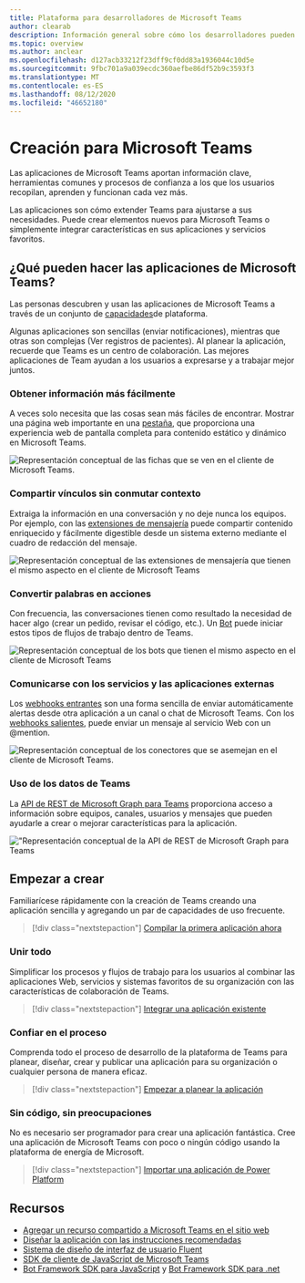 ```yaml
---
title: Plataforma para desarrolladores de Microsoft Teams
author: clearab
description: Información general sobre cómo los desarrolladores pueden ampliar y personalizar las características de Microsoft Teams con la plataforma de Microsoft Teams.
ms.topic: overview
ms.author: anclear
ms.openlocfilehash: d127acb33212f23dff9cf0dd83a1936044c10d5e
ms.sourcegitcommit: 9fbc701a9a039ecdc360aefbe86df52b9c3593f3
ms.translationtype: MT
ms.contentlocale: es-ES
ms.lasthandoff: 08/12/2020
ms.locfileid: "46652180"
---
```

# <a name="building-for-microsoft-teams"></a>Creación para Microsoft Teams

Las aplicaciones de Microsoft Teams aportan información clave, herramientas comunes y procesos de confianza a los que los usuarios recopilan, aprenden y funcionan cada vez más.

Las aplicaciones son cómo extender Teams para ajustarse a sus necesidades. Puede crear elementos nuevos para Microsoft Teams o simplemente integrar características en sus aplicaciones y servicios favoritos.

## <a name="what-can-teams-apps-do"></a>¿Qué pueden hacer las aplicaciones de Microsoft Teams?

Las personas descubren y usan las aplicaciones de Microsoft Teams a través de un conjunto de [capacidades](capabilities-overview.md)de plataforma.

Algunas aplicaciones son sencillas (enviar notificaciones), mientras que otras son complejas (Ver registros de pacientes). Al planear la aplicación, recuerde que Teams es un centro de colaboración. Las mejores aplicaciones de Team ayudan a los usuarios a expresarse y a trabajar mejor juntos.

### <a name="get-information-more-conveniently"></a>Obtener información más fácilmente

A veces solo necesita que las cosas sean más fáciles de encontrar. Mostrar una página web importante en una [pestaña](doc-links/what-are-tabs.md), que proporciona una experiencia web de pantalla completa para contenido estático y dinámico en Microsoft Teams.

![Representación conceptual de las fichas que se ven en el cliente de Microsoft Teams.](doc-links/images/overview-tabs.png)

### <a name="share-links-without-switching-context"></a>Compartir vínculos sin conmutar contexto

Extraiga la información en una conversación y no deje nunca los equipos. Por ejemplo, con las [extensiones de mensajería](doc-links/what-are-messaging-extensions.md) puede compartir contenido enriquecido y fácilmente digestible desde un sistema externo mediante el cuadro de redacción del mensaje.

![Representación conceptual de las extensiones de mensajería que tienen el mismo aspecto en el cliente de Microsoft Teams](doc-links\images\overview-messaging.png)

### <a name="turn-words-into-actions"></a>Convertir palabras en acciones

Con frecuencia, las conversaciones tienen como resultado la necesidad de hacer algo (crear un pedido, revisar el código, etc.). Un [Bot](doc-links/what-are-bots.md) puede iniciar estos tipos de flujos de trabajo dentro de Teams.

![Representación conceptual de los bots que tienen el mismo aspecto en el cliente de Microsoft Teams](doc-links/images/overview-bots.png)

### <a name="communicate-with-external-apps-and-services"></a>Comunicarse con los servicios y las aplicaciones externas

Los [webhooks entrantes](doc-links/what-are-webhooks-and-connectors.md#incoming-webhooks) son una forma sencilla de enviar automáticamente alertas desde otra aplicación a un canal o chat de Microsoft Teams. Con los [webhooks salientes](doc-links/what-are-webhooks-and-connectors.md#outgoing-webhooks), puede enviar un mensaje al servicio Web con un @mention.

![Representación conceptual de los conectores que se asemejan en el cliente de Microsoft Teams.](doc-links/images/overview-connectors.png)

### <a name="utilize-teams-data"></a>Uso de los datos de Teams

La [API de REST de Microsoft Graph para Teams](https://docs.microsoft.com/graph/teams-concept-overview) proporciona acceso a información sobre equipos, canales, usuarios y mensajes que pueden ayudarle a crear o mejorar características para la aplicación.

!["Representación conceptual de la API de REST de Microsoft Graph para Teams](doc-links/images/overview-graph.png)
  
## <a name="start-building"></a>Empezar a crear

   Familiarícese rápidamente con la creación de Teams creando una aplicación sencilla y agregando un par de capacidades de uso frecuente.

   > [!div class="nextstepaction"]
   > [Compilar la primera aplicación ahora](build-your-first-app/build-real-world-app.md)

### <a name="bring-it-all-together"></a>Unir todo

   Simplificar los procesos y flujos de trabajo para los usuarios al combinar las aplicaciones Web, servicios y sistemas favoritos de su organización con las características de colaboración de Teams.

   > [!div class="nextstepaction"]
   > [Integrar una aplicación existente](doc-links/integrating-web-apps.md)

### <a name="trust-the-process"></a>Confiar en el proceso

   Comprenda todo el proceso de desarrollo de la plataforma de Teams para planear, diseñar, crear y publicar una aplicación para su organización o cualquier persona de manera eficaz.

   > [!div class="nextstepaction"]
   > [Empezar a planear la aplicación](doc-links/extensibility-points.md)

### <a name="no-code-no-worries"></a>Sin código, sin preocupaciones

   No es necesario ser programador para crear una aplicación fantástica. Cree una aplicación de Microsoft Teams con poco o ningún código usando la plataforma de energía de Microsoft.

   > [!div class="nextstepaction"]
   > [Importar una aplicación de Power Platform](doc-links/importing-custom-microsoft-apps.md)

## <a name="resources"></a>Recursos

* [Agregar un recurso compartido a Microsoft Teams en el sitio web](doc-links/share-to-teams.md)
* [Diseñar la aplicación con las instrucciones recomendadas](doc-links/designing-overview.md)
* [Sistema de diseño de interfaz de usuario Fluent](https://fluentsite.z22.web.core.windows.net/)
* [SDK de cliente de JavaScript de Microsoft Teams](https://docs.microsoft.com/javascript/api/@microsoft/teams-js/?view=msteams-client-js-latest)
* [Bot Framework SDK para JavaScript](https://github.com/Microsoft/botbuilder-js) y [Bot Framework SDK para .net](https://github.com/Microsoft/botbuilder-dotnet/)
